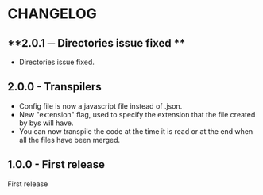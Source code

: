 # **CHANGELOG**

## **2.0.1 ─ Directories issue fixed **
+ Directories issue fixed.

## **2.0.0 - Transpilers**

+ Config file is now a javascript file instead of .json.
+ New "extension" flag, used to specify the extension that the file created by bys will have.
+ You can now transpile the code at the time it is read or at the end when all the files have been merged.

## **1.0.0 - First release**
First release